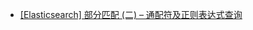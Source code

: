  - [[Elasticsearch] 部分匹配 (二) – 通配符及正则表达式查询](http://www.imapbox.com/index.php/2014/12/17/elasticsearch-部分匹配-二-通配符及正则表达式查询/)